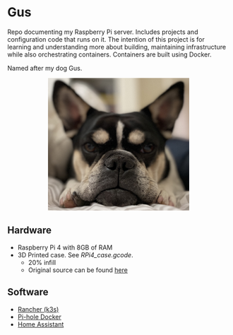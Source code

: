 # Gus

Repo documenting my Raspberry Pi server. Includes projects and configuration code that runs on it. The intention of this project is for learning and understanding more about building, maintaining infrastructure while also orchestrating containers. Containers are built using Docker.

Named after my dog Gus.

<p align="center">
<img src="https://github.com/miotke/Gus/blob/main/gus_image.jpg" width="320" height="300">
</p>

## Hardware

- Raspberry Pi 4 with 8GB of RAM
- 3D Printed case. See _RPi4_case.gcode_.
    - 20% infill
    - Original source can be found [here](https://www.thingiverse.com/thing:3723561)

## Software

- [Rancher (k3s)](https://rancher.com)
- [Pi-hole Docker](https://github.com/pi-hole/docker-pi-hole)
- [Home Assistant](https://www.home-assistant.io)

